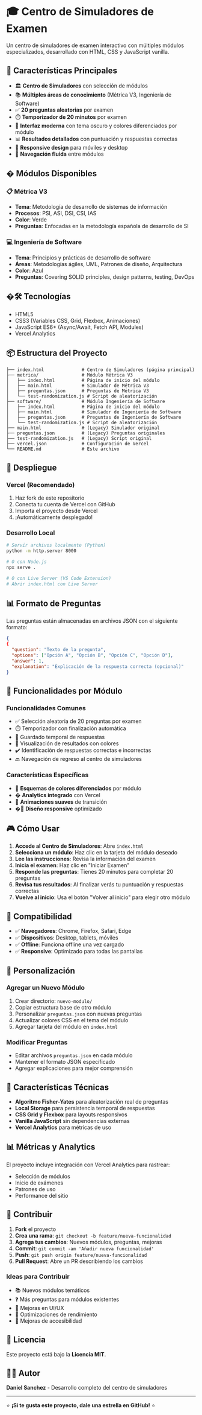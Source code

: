 # 🎓 Centro de Simuladores de Examen

Un centro de simuladores de examen interactivo con múltiples módulos especializados, desarrollado con HTML, CSS y JavaScript vanilla.

## 🚀 Características Principales

- 🏛️ **Centro de Simuladores** con selección de módulos
- 📚 **Múltiples áreas de conocimiento** (Métrica V3, Ingeniería de Software)
- ✅ **20 preguntas aleatorias** por examen
- ⏱️ **Temporizador de 20 minutos** por examen
- 🎨 **Interfaz moderna** con tema oscuro y colores diferenciados por módulo
- 📊 **Resultados detallados** con puntuación y respuestas correctas
- 📱 **Responsive design** para móviles y desktop
- 🔄 **Navegación fluida** entre módulos

## � Módulos Disponibles

### 📋 Métrica V3
- **Tema**: Metodología de desarrollo de sistemas de información
- **Procesos**: PSI, ASI, DSI, CSI, IAS
- **Color**: Verde
- **Preguntas**: Enfocadas en la metodología española de desarrollo de SI

### 💻 Ingeniería de Software
- **Tema**: Principios y prácticas de desarrollo de software
- **Áreas**: Metodologías ágiles, UML, Patrones de diseño, Arquitectura
- **Color**: Azul
- **Preguntas**: Covering SOLID principles, design patterns, testing, DevOps

## �🛠️ Tecnologías

- HTML5
- CSS3 (Variables CSS, Grid, Flexbox, Animaciones)
- JavaScript ES6+ (Async/Await, Fetch API, Modules)
- Vercel Analytics

## 📦 Estructura del Proyecto

```
├── index.html              # Centro de Simuladores (página principal)
├── metrica/                # Módulo Métrica V3
│   ├── index.html          # Página de inicio del módulo
│   ├── main.html           # Simulador de Métrica V3
│   ├── preguntas.json      # Preguntas de Métrica V3
│   └── test-randomization.js # Script de aleatorización
├── software/               # Módulo Ingeniería de Software
│   ├── index.html          # Página de inicio del módulo
│   ├── main.html           # Simulador de Ingeniería de Software
│   ├── preguntas.json      # Preguntas de Ingeniería de Software
│   └── test-randomization.js # Script de aleatorización
├── main.html               # (Legacy) Simulador original
├── preguntas.json          # (Legacy) Preguntas originales
├── test-randomization.js   # (Legacy) Script original
├── vercel.json             # Configuración de Vercel
└── README.md               # Este archivo
```

## 🚀 Despliegue

### Vercel (Recomendado)
1. Haz fork de este repositorio
2. Conecta tu cuenta de Vercel con GitHub
3. Importa el proyecto desde Vercel
4. ¡Automáticamente desplegado!

### Desarrollo Local
```bash
# Servir archivos localmente (Python)
python -m http.server 8000

# O con Node.js
npx serve .

# O con Live Server (VS Code Extension)
# Abrir index.html con Live Server
```

## 📊 Formato de Preguntas

Las preguntas están almacenadas en archivos JSON con el siguiente formato:
```json
{
{
  "question": "Texto de la pregunta",
  "options": ["Opción A", "Opción B", "Opción C", "Opción D"],
  "answer": 1,
  "explanation": "Explicación de la respuesta correcta (opcional)"
}
```

## 🎯 Funcionalidades por Módulo

### Funcionalidades Comunes
- ✅ Selección aleatoria de 20 preguntas por examen
- ⏱️ Temporizador con finalización automática
- 💾 Guardado temporal de respuestas
- 🎨 Visualización de resultados con colores
- ✔️ Identificación de respuestas correctas e incorrectas
- 🔙 Navegación de regreso al centro de simuladores

### Características Específicas
- 🎨 **Esquemas de colores diferenciados** por módulo
- � **Analytics integrado** con Vercel
- 🔄 **Animaciones suaves** de transición
- �📱 **Diseño responsive** optimizado

## 🎮 Cómo Usar

1. **Accede al Centro de Simuladores**: Abre `index.html`
2. **Selecciona un módulo**: Haz clic en la tarjeta del módulo deseado
3. **Lee las instrucciones**: Revisa la información del examen
4. **Inicia el examen**: Haz clic en "Iniciar Examen"
5. **Responde las preguntas**: Tienes 20 minutos para completar 20 preguntas
6. **Revisa tus resultados**: Al finalizar verás tu puntuación y respuestas correctas
7. **Vuelve al inicio**: Usa el botón "Volver al inicio" para elegir otro módulo

## 📱 Compatibilidad

- ✅ **Navegadores**: Chrome, Firefox, Safari, Edge
- ✅ **Dispositivos**: Desktop, tablets, móviles
- ✅ **Offline**: Funciona offline una vez cargado
- ✅ **Responsive**: Optimizado para todas las pantallas

## 🎨 Personalización

### Agregar un Nuevo Módulo
1. Crear directorio: `nuevo-modulo/`
2. Copiar estructura base de otro módulo
3. Personalizar `preguntas.json` con nuevas preguntas
4. Actualizar colores CSS en el tema del módulo
5. Agregar tarjeta del módulo en `index.html`

### Modificar Preguntas
- Editar archivos `preguntas.json` en cada módulo
- Mantener el formato JSON especificado
- Agregar explicaciones para mejor comprensión

## 🚀 Características Técnicas

- **Algoritmo Fisher-Yates** para aleatorización real de preguntas
- **Local Storage** para persistencia temporal de respuestas
- **CSS Grid y Flexbox** para layouts responsivos
- **Vanilla JavaScript** sin dependencias externas
- **Vercel Analytics** para métricas de uso

## 📊 Métricas y Analytics

El proyecto incluye integración con Vercel Analytics para rastrear:
- Selección de módulos
- Inicio de exámenes
- Patrones de uso
- Performance del sitio

## 🤝 Contribuir

1. **Fork** el proyecto
2. **Crea una rama**: `git checkout -b feature/nueva-funcionalidad`
3. **Agrega tus cambios**: Nuevos módulos, preguntas, mejoras
4. **Commit**: `git commit -am 'Añadir nueva funcionalidad'`
5. **Push**: `git push origin feature/nueva-funcionalidad`
6. **Pull Request**: Abre un PR describiendo los cambios

### Ideas para Contribuir
- 📚 Nuevos módulos temáticos
- ❓ Más preguntas para módulos existentes
- 🎨 Mejoras en UI/UX
- 🔧 Optimizaciones de rendimiento
- 📱 Mejoras de accesibilidad

## 📄 Licencia

Este proyecto está bajo la **Licencia MIT**.

## 👨‍💻 Autor

**Daniel Sanchez** - Desarrollo completo del centro de simuladores

---
⭐ **¡Si te gusta este proyecto, dale una estrella en GitHub!** ⭐
